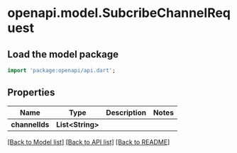 # openapi.model.SubcribeChannelRequest

## Load the model package
```dart
import 'package:openapi/api.dart';
```

## Properties
Name | Type | Description | Notes
------------ | ------------- | ------------- | -------------
**channelIds** | **List&lt;String&gt;** |  | 

[[Back to Model list]](../README.md#documentation-for-models) [[Back to API list]](../README.md#documentation-for-api-endpoints) [[Back to README]](../README.md)


